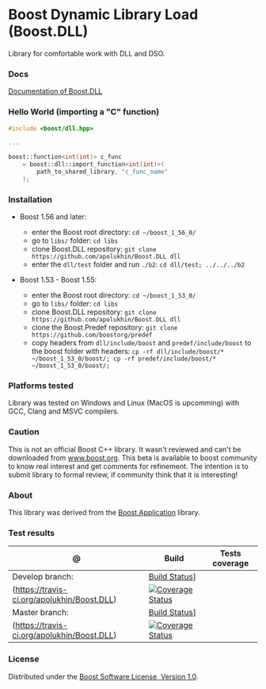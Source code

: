 Boost Dynamic Library Load (Boost.DLL)
============

Library for comfortable work with DLL and DSO.

### Docs
[Documentation of Boost.DLL](http://apolukhin.github.io/Boost.DLL/index.html)

### Hello World (importing a "C" function)

```cpp
#include <boost/dll.hpp>

...

boost::function<int(int)> c_func
    = boost::dll::import_function<int(int)>(
        path_to_shared_library, "c_func_name"
    );

```

### Installation

* Boost 1.56 and later:
    * enter the Boost root directory: `cd ~/boost_1_56_0/`
    * go to `libs/` folder: `cd libs`
    * clone Boost.DLL repository: `git clone https://github.com/apolukhin/Boost.DLL dll`
    * enter the `dll/test` folder and run `./b2`: `cd dll/test; ../../../b2`


* Boost 1.53 -  Boost 1.55:
    * enter the Boost root directory: `cd ~/boost_1_53_0/`
    * go to `libs/` folder: `cd libs`
    * clone Boost.DLL repository: `git clone https://github.com/apolukhin/Boost.DLL dll`
    * clone the Boost.Predef repository: `git clone https://github.com/boostorg/predef`
    * copy headers from `dll/include/boost` and `predef/include/boost` to the boost folder with headers:
        `cp -rf dll/include/boost/* ~/boost_1_53_0/boost/; cp -rf predef/include/boost/* ~/boost_1_53_0/boost/;`

### Platforms tested

Library was tested on Windows and Linux (MacOS is upcomming) with GCC, Clang and MSVC compilers.

### Caution
This is not an official Boost C++ library. It wasn't reviewed and can't be downloaded from www.boost.org. This beta is available to boost community to know real interest and get comments for refinement. The intention is to submit library to formal review, if community think that it is interesting!

### About
This library was derived from the [Boost.Application](https://github.com/retf/Boost.Application) library.

### Test results

@               | Build         | Tests coverage
----------------|-------------- | -------------
Develop branch: | [Build Status](https://travis-ci.org/apolukhin/Boost.DLL.svg?branch=develop)]
 (https://travis-ci.org/apolukhin/Boost.DLL)  | [![Coverage Status](https://img.shields.io/coveralls/apolukhin/Boost.DLL.svg)](https://coveralls.io/r/apolukhin/Boost.DLL?branch=develop)
Master branch:  | [Build Status](https://travis-ci.org/apolukhin/Boost.DLL.svg?branch=master)]
 (https://travis-ci.org/apolukhin/Boost.DLL)  | [![Coverage Status](https://img.shields.io/coveralls/apolukhin/Boost.DLL.svg)](https://coveralls.io/r/apolukhin/Boost.DLL?branch=master)


### License
Distributed under the [Boost Software License, Version 1.0](http://www.boost.org/LICENSE_1_0.txt).
